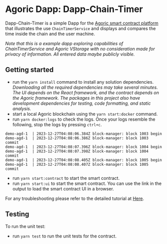 # Agoric Dapp: Dapp-Chain-Timer

Dapp-Chain-Timer is a simple Dapp for the [Agoric smart contract platform](https://docs.agoric.com/) that illustrates the use `ChainTimerService` and displays and compares the time inside the chain and the user machine.

_Note that this is a example dapp exploring capabilities of ChainTimerService and Agoric VStorage with no consideration made for privacy of information. All entered data maybe publicly visible._

<!-- This is the user interface of dapp:

<p align="center">
    <img src="ui/public/ui-dapp.png" alt="Edu Cert Dapp" width="700">
</p>

This is how the data looks like in VStorage:

<p align="center">
    <img src="/ui/public//ui-vstorage.png" alt="Edu Cert Dapp" width="500">
</p> -->

## Getting started
- run the `yarn install` command to install any solution dependencies. *Downloading all the required dependencies may take several minutes. The UI depends on the React framework, and the contract depends on the Agoric framework. The packages in this project also have development dependencies for testing, code formatting, and static analysis.*
- start a local Agoric blockchain using the `yarn start:docker` command.
- run `yarn docker:logs` to check the logs. Once your logs resemble the following, stop the logs by pressing `ctrl+c`.
```
demo-agd-1  | 2023-12-27T04:08:06.384Z block-manager: block 1003 begin
demo-agd-1  | 2023-12-27T04:08:06.386Z block-manager: block 1003 commit
demo-agd-1  | 2023-12-27T04:08:07.396Z block-manager: block 1004 begin
demo-agd-1  | 2023-12-27T04:08:07.398Z block-manager: block 1004 commit
demo-agd-1  | 2023-12-27T04:08:08.405Z block-manager: block 1005 begin
demo-agd-1  | 2023-12-27T04:08:08.407Z block-manager: block 1005 commit
```
- run `yarn start:contract` to start the smart contract. 
- run `yarn start:ui` to start the smart contract. You can use the link in the output to load the smart contract UI in a browser.

For any troubleshooting please refer to the detailed tutorial at [Here](https://docs.agoric.com/guides/getting-started/).

## Testing

To run the unit test:
- run `yarn test` to run the unit tests for the contract.
